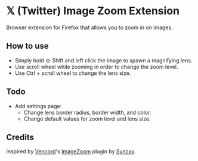 # 𝕏 (Twitter) Image Zoom Extension

Browser extension for Firefox that allows you to zoom in on images.

## How to use

- Simply hold ⇧ Shift and left click the image to spawn a magnifying lens.
- Use scroll wheel while zooming in order to change the zoom level.
- Use Ctrl + scroll wheel to change the lens size.

## Todo

- Add settings page:
  - Change lens border radius, border width, and color.
  - Change default values for zoom level and lens size.

## Credits

Inspired by [Vencord](https://github.com/Vendicated/Vencord)'s [ImageZoom](https://github.com/Vendicated/Vencord/tree/main/src/plugins/imageZoom) plugin by [Syncxv](https://github.com/Syncxv).
